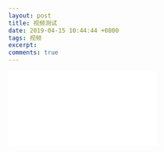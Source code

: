 ```yaml
---
layout: post
title: 视频测试
date: 2019-04-15 10:44:44 +0800
tags: 视频
excerpt: 
comments: true
---
```


<iframe src="//player.bilibili.com/player.html?aid=39998869&cid=70251492&page=1" scrolling="no" border="0" frameborder="no" framespacing="0" allowfullscreen="true"> </iframe>
